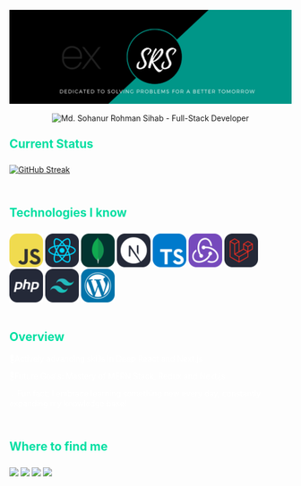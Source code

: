 [![Github Banner](https://raw.githubusercontent.com/devsrsihab/devsrsihab/main/SRSBanner.png)](https://www.facebook.com/devsrsihab/)

<p align="center">
  <img src="https://readme-typing-svg.demolab.com/?lines=Hi,+I+am+Md.+Sohanur+Rohman+Sihab!;Aspiring+Full-Stack+Developer;Focused+on+MERN+Stack+Development!&font=Fira%20Code&center=true&width=450&height=50&duration=4000&pause=1000&color=009688" alt="Md. Sohanur Rohman Sihab - Full-Stack Developer">
</p>


<h2 style="margin: 25px 0px;color:#00dfa2;">Current Status</h2>

[![GitHub Streak](https://github-readme-streak-stats.herokuapp.com?user=devsrsihab&background=45%2C1E000B%2C000000&ring=009688&border=ffffff&fire=009688&currStreakNum=009688&currStreakLabel=009688&dates=DFF6FF&sideNums=ffffff&sideLabels=ffffff)](https://git.io/streak-stats)





  <br />

<h2 style="margin: 25px 0px;color:#00dfa2;">Technologies I know</h2>

<div>
<img src="https://raw.githubusercontent.com/tandpfun/skill-icons/main/icons/JavaScript.svg" height="60" width="60">
<img src="https://raw.githubusercontent.com/tandpfun/skill-icons/main/icons/React-Dark.svg" height="60" width="60">
<img src="https://raw.githubusercontent.com/tandpfun/skill-icons/main/icons/MongoDB.svg" height="60" width="60">
<img src="https://raw.githubusercontent.com/tandpfun/skill-icons/main/icons/NextJS-Dark.svg" height="60" width="60">
<img src="https://raw.githubusercontent.com/tandpfun/skill-icons/main/icons/TypeScript.svg" height="60" width="60">
<img src="https://raw.githubusercontent.com/tandpfun/skill-icons/main/icons/Redux.svg" height="60" width="60">
<img src="https://raw.githubusercontent.com/tandpfun/skill-icons/main/icons/Laravel-Dark.svg" height="60" width="60">
<img src="https://raw.githubusercontent.com/tandpfun/skill-icons/main/icons/PHP-Dark.svg" height="60" width="60">
<img src="https://raw.githubusercontent.com/tandpfun/skill-icons/main/icons/TailwindCSS-Dark.svg" height="60" width="60">
<img src="https://raw.githubusercontent.com/tandpfun/skill-icons/main/icons/Wordpress.svg" height="60" width="60">
</div>

<br >

<div style="color: white;">
  
  <h2 style="color:#00dfa2" >Overview</h2>

🚀Actively advancing skills in Deep React and Next.js <br>

🎯Future Goals: Mastery of MERN Stack, Redux and Next.js<br>

💡 Fun fact: I embrace learning something new every day, constantly expanding my knowledge base!

</div>

<br/>

<h2 style="margin: 25px 0px;color:#00dfa2;"> Where to find me</h2>

[<img src="https://img.shields.io/badge/linkedin-%230077B5.svg?&style=for-the-badge&logo=linkedin&logoColor=white">](https://www.linkedin.com/in/devsrsihab/)
[<img src="https://img.shields.io/badge/facebook-%231877F2.svg?&style=for-the-badge&logo=facebook&logoColor=white">](https://www.facebook.com/devsrsihab)
[<img src="https://img.shields.io/badge/github-%23121011.svg?&style=for-the-badge&logo=github&logoColor=white">](https://github.com/devsrsihab)
[<img src="https://img.shields.io/badge/twitter-%231DA1F2.svg?&style=for-the-badge&logo=twitter&logoColor=white">](https://x.com/devsrsihab)

<br />
